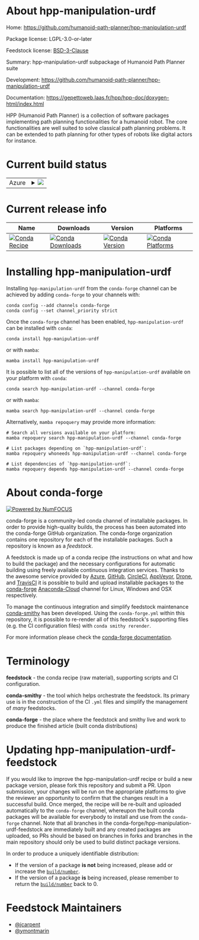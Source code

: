 About hpp-manipulation-urdf
===========================

Home: https://github.com/humanoid-path-planner/hpp-manipulation-urdf

Package license: LGPL-3.0-or-later

Feedstock license: [BSD-3-Clause](https://github.com/conda-forge/hpp-manipulation-urdf-feedstock/blob/main/LICENSE.txt)

Summary: hpp-manipulation-urdf subpackage of Humanoid Path Planner suite

Development: https://github.com/humanoid-path-planner/hpp-manipulation-urdf

Documentation: https://gepettoweb.laas.fr/hpp/hpp-doc/doxygen-html/index.html

HPP (Humanoid Path Planner) is a collection of software packages implementing
path planning functionalities for a humanoid robot. The core functionalities are well
suited to solve classical path planning problems. It can be extended to path planning
for other types of robots like digital actors for instance.


Current build status
====================


<table>
    
  <tr>
    <td>Azure</td>
    <td>
      <details>
        <summary>
          <a href="https://dev.azure.com/conda-forge/feedstock-builds/_build/latest?definitionId=11237&branchName=main">
            <img src="https://dev.azure.com/conda-forge/feedstock-builds/_apis/build/status/hpp-manipulation-urdf-feedstock?branchName=main">
          </a>
        </summary>
        <table>
          <thead><tr><th>Variant</th><th>Status</th></tr></thead>
          <tbody><tr>
              <td>linux_64</td>
              <td>
                <a href="https://dev.azure.com/conda-forge/feedstock-builds/_build/latest?definitionId=11237&branchName=main">
                  <img src="https://dev.azure.com/conda-forge/feedstock-builds/_apis/build/status/hpp-manipulation-urdf-feedstock?branchName=main&jobName=linux&configuration=linux%20linux_64_" alt="variant">
                </a>
              </td>
            </tr><tr>
              <td>osx_64</td>
              <td>
                <a href="https://dev.azure.com/conda-forge/feedstock-builds/_build/latest?definitionId=11237&branchName=main">
                  <img src="https://dev.azure.com/conda-forge/feedstock-builds/_apis/build/status/hpp-manipulation-urdf-feedstock?branchName=main&jobName=osx&configuration=osx%20osx_64_" alt="variant">
                </a>
              </td>
            </tr>
          </tbody>
        </table>
      </details>
    </td>
  </tr>
</table>

Current release info
====================

| Name | Downloads | Version | Platforms |
| --- | --- | --- | --- |
| [![Conda Recipe](https://img.shields.io/badge/recipe-hpp--manipulation--urdf-green.svg)](https://anaconda.org/conda-forge/hpp-manipulation-urdf) | [![Conda Downloads](https://img.shields.io/conda/dn/conda-forge/hpp-manipulation-urdf.svg)](https://anaconda.org/conda-forge/hpp-manipulation-urdf) | [![Conda Version](https://img.shields.io/conda/vn/conda-forge/hpp-manipulation-urdf.svg)](https://anaconda.org/conda-forge/hpp-manipulation-urdf) | [![Conda Platforms](https://img.shields.io/conda/pn/conda-forge/hpp-manipulation-urdf.svg)](https://anaconda.org/conda-forge/hpp-manipulation-urdf) |

Installing hpp-manipulation-urdf
================================

Installing `hpp-manipulation-urdf` from the `conda-forge` channel can be achieved by adding `conda-forge` to your channels with:

```
conda config --add channels conda-forge
conda config --set channel_priority strict
```

Once the `conda-forge` channel has been enabled, `hpp-manipulation-urdf` can be installed with `conda`:

```
conda install hpp-manipulation-urdf
```

or with `mamba`:

```
mamba install hpp-manipulation-urdf
```

It is possible to list all of the versions of `hpp-manipulation-urdf` available on your platform with `conda`:

```
conda search hpp-manipulation-urdf --channel conda-forge
```

or with `mamba`:

```
mamba search hpp-manipulation-urdf --channel conda-forge
```

Alternatively, `mamba repoquery` may provide more information:

```
# Search all versions available on your platform:
mamba repoquery search hpp-manipulation-urdf --channel conda-forge

# List packages depending on `hpp-manipulation-urdf`:
mamba repoquery whoneeds hpp-manipulation-urdf --channel conda-forge

# List dependencies of `hpp-manipulation-urdf`:
mamba repoquery depends hpp-manipulation-urdf --channel conda-forge
```


About conda-forge
=================

[![Powered by
NumFOCUS](https://img.shields.io/badge/powered%20by-NumFOCUS-orange.svg?style=flat&colorA=E1523D&colorB=007D8A)](https://numfocus.org)

conda-forge is a community-led conda channel of installable packages.
In order to provide high-quality builds, the process has been automated into the
conda-forge GitHub organization. The conda-forge organization contains one repository
for each of the installable packages. Such a repository is known as a *feedstock*.

A feedstock is made up of a conda recipe (the instructions on what and how to build
the package) and the necessary configurations for automatic building using freely
available continuous integration services. Thanks to the awesome service provided by
[Azure](https://azure.microsoft.com/en-us/services/devops/), [GitHub](https://github.com/),
[CircleCI](https://circleci.com/), [AppVeyor](https://www.appveyor.com/),
[Drone](https://cloud.drone.io/welcome), and [TravisCI](https://travis-ci.com/)
it is possible to build and upload installable packages to the
[conda-forge](https://anaconda.org/conda-forge) [Anaconda-Cloud](https://anaconda.org/)
channel for Linux, Windows and OSX respectively.

To manage the continuous integration and simplify feedstock maintenance
[conda-smithy](https://github.com/conda-forge/conda-smithy) has been developed.
Using the ``conda-forge.yml`` within this repository, it is possible to re-render all of
this feedstock's supporting files (e.g. the CI configuration files) with ``conda smithy rerender``.

For more information please check the [conda-forge documentation](https://conda-forge.org/docs/).

Terminology
===========

**feedstock** - the conda recipe (raw material), supporting scripts and CI configuration.

**conda-smithy** - the tool which helps orchestrate the feedstock.
                   Its primary use is in the construction of the CI ``.yml`` files
                   and simplify the management of *many* feedstocks.

**conda-forge** - the place where the feedstock and smithy live and work to
                  produce the finished article (built conda distributions)


Updating hpp-manipulation-urdf-feedstock
========================================

If you would like to improve the hpp-manipulation-urdf recipe or build a new
package version, please fork this repository and submit a PR. Upon submission,
your changes will be run on the appropriate platforms to give the reviewer an
opportunity to confirm that the changes result in a successful build. Once
merged, the recipe will be re-built and uploaded automatically to the
`conda-forge` channel, whereupon the built conda packages will be available for
everybody to install and use from the `conda-forge` channel.
Note that all branches in the conda-forge/hpp-manipulation-urdf-feedstock are
immediately built and any created packages are uploaded, so PRs should be based
on branches in forks and branches in the main repository should only be used to
build distinct package versions.

In order to produce a uniquely identifiable distribution:
 * If the version of a package **is not** being increased, please add or increase
   the [``build/number``](https://docs.conda.io/projects/conda-build/en/latest/resources/define-metadata.html#build-number-and-string).
 * If the version of a package **is** being increased, please remember to return
   the [``build/number``](https://docs.conda.io/projects/conda-build/en/latest/resources/define-metadata.html#build-number-and-string)
   back to 0.

Feedstock Maintainers
=====================

* [@jcarpent](https://github.com/jcarpent/)
* [@ymontmarin](https://github.com/ymontmarin/)

